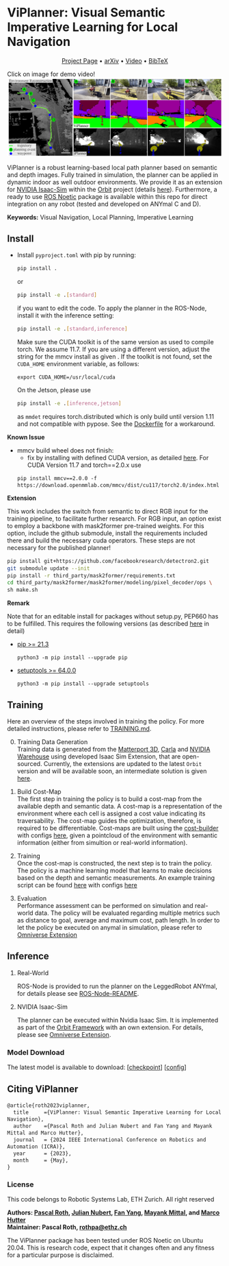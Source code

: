 # ViPlanner: Visual Semantic Imperative Learning for Local Navigation

<p align="center">
  <a href="https://leggedrobotics.github.io/viplanner.github.io/">Project Page</a> •
  <a href="https://arxiv.org/abs/2310.00982">arXiv</a> •
  <a href=" https://youtu.be/8KO4NoDw6CM">Video</a> •
  <a href="#citing-viplanner">BibTeX</a>

  Click on image for demo video!
  [![Demo Video](./assets/crosswalk.jpg)](https://youtu.be/8KO4NoDw6CM)

</p>

ViPlanner is a robust learning-based local path planner based on semantic and depth images.
Fully trained in simulation, the planner can be applied in dynamic indoor as well outdoor environments.
We provide it as an extension for [NVIDIA Isaac-Sim](https://developer.nvidia.com/isaac-sim) within the [Orbit](https://isaac-orbit.github.io/) project (details [here](./omniverse/README.md)).
Furthermore, a ready to use [ROS Noetic](http://wiki.ros.org/noetic) package is available within this repo for direct integration on any robot (tested and developed on ANYmal C and D).

**Keywords:** Visual Navigation, Local Planning, Imperative Learning


## Install

- Install `pyproject.toml` with pip by running:
  ```bash
  pip install .
  ```
  or
  ```bash
  pip install -e .[standard]
  ```
  if you want to edit the code. To apply the planner in the ROS-Node, install it with the inference setting:
  ```bash
  pip install -e .[standard,inference]
  ```
  Make sure the CUDA toolkit is of the same version as used to compile torch. We assume 11.7. If you are using a different version, adjust the string for the mmcv install as given . If the toolkit is not found, set the `CUDA_HOME` environment variable, as follows:
  ```
  export CUDA_HOME=/usr/local/cuda
  ```
  On the Jetson, please use
  ```bash
  pip install -e .[inference,jetson]
  ```
  as `mmdet` requires torch.distributed which is only build until version 1.11 and not compatible with pypose. See the [Dockerfile](./Dockerfile) for a workaround.

**Known Issue**
- mmcv build wheel does not finish:
  - fix by installing with defined CUDA version, as detailed [here](https://mmcv.readthedocs.io/en/latest/get_started/installation.html#install-with-pip). For CUDA Version 11.7 and torch==2.0.x use
  ```
  pip install mmcv==2.0.0 -f https://download.openmmlab.com/mmcv/dist/cu117/torch2.0/index.html
  ```

**Extension**

This work includes the switch from semantic to direct RGB input for the training pipeline, to facilitate further research. For RGB input, an option exist to employ a backbone with mask2former pre-trained weights. For this option, include the github submodule, install the requirements included there and build the necessary cuda operators. These steps are not necessary for the published planner!

```bash
pip install git+https://github.com/facebookresearch/detectron2.git
git submodule update --init
pip install -r third_party/mask2former/requirements.txt
cd third_party/mask2former/mask2former/modeling/pixel_decoder/ops \
sh make.sh
```

**Remark**

Note that for an editable install for packages without setup.py, PEP660 has to be fulfilled. This requires the following versions (as described [here](https://stackoverflow.com/questions/69711606/how-to-install-a-package-using-pip-in-editable-mode-with-pyproject-toml) in detail)
- [pip >= 21.3](https://pip.pypa.io/en/stable/news/#v21-3)
	```
  python3 -m pip install --upgrade pip
  ```
- [setuptools >= 64.0.0](https://github.com/pypa/setuptools/blob/main/CHANGES.rst#v6400)
	```
  python3 -m pip install --upgrade setuptools
  ```

## Training

Here an overview of the steps involved in training the policy.
For more detailed instructions, please refer to [TRAINING.md](TRAINING.md).

0. Training Data Generation <br>
Training data is generated from the [Matterport 3D](https://github.com/niessner/Matterport), [Carla](https://carla.org/) and [NVIDIA Warehouse](https://docs.omniverse.nvidia.com/isaacsim/latest/tutorial_static_assets.html) using developed Isaac Sim Extension, that are open-sourced. Currently, the extensions are updated to the latest `Orbit` version and will be available soon, an intermediate solution is given [here](https://github.com/pascal-roth/orbit_envs).

1. Build Cost-Map <br>
The first step in training the policy is to build a cost-map from the available depth and semantic data. A cost-map is a representation of the environment where each cell is assigned a cost value indicating its traversability. The cost-map guides the optimization, therefore, is required to be differentiable. Cost-maps are built using the [cost-builder](viplanner/cost_builder.py) with configs [here](viplanner/config/costmap_cfg.py), given a pointcloud of the environment with semantic information (either from simultion or real-world information).

2. Training <br>
Once the cost-map is constructed, the next step is to train the policy. The policy is a machine learning model that learns to make decisions based on the depth and semantic measurements. An example training script can be found [here](viplanner/train.py) with configs [here](viplanner/config/learning_cfg.py)

3. Evaluation <br>
Performance assessment can be performed on simulation and real-world data. The policy will be evaluated regarding multiple metrics such as distance to goal, average and maximum cost, path length. In order to let the policy be executed on anymal in simulation, please refer to [Omniverse Extension](./omniverse/README.md)


## Inference

1. Real-World <br>

	ROS-Node is provided to run the planner on the LeggedRobot ANYmal, for details please see [ROS-Node-README](ros/README.md).

2. NVIDIA Isaac-Sim <br>

	The planner can be executed within Nvidia Isaac Sim. It is implemented as part of the [Orbit Framework](https://isaac-orbit.github.io/) with an own extension. For details, please see [Omniverse Extension](./omniverse/README.md).

### Model Download
The latest model is available to download: [[checkpoint](https://drive.google.com/file/d/1PY7XBkyIGESjdh1cMSiJgwwaIT0WaxIc/view?usp=sharing)] [[config](https://drive.google.com/file/d/1r1yhNQAJnjpn9-xpAQWGaQedwma5zokr/view?usp=sharing)]

## <a name="CitingViPlanner"></a>Citing ViPlanner
```
@article{roth2023viplanner,
  title     ={ViPlanner: Visual Semantic Imperative Learning for Local Navigation},
  author    ={Pascal Roth and Julian Nubert and Fan Yang and Mayank Mittal and Marco Hutter},
  journal   = {2024 IEEE International Conference on Robotics and Automation (ICRA)},
  year      = {2023},
  month     = {May},
}
```

### License

This code belongs to Robotic Systems Lab, ETH Zurich.
All right reserved

**Authors: [Pascal Roth](https://github.com/pascal-roth), [Julian Nubert](https://juliannubert.com/), [Fan Yang](https://github.com/MichaelFYang), [Mayank Mittal](https://mayankm96.github.io/), and [Marco Hutter](https://rsl.ethz.ch/the-lab/people/person-detail.MTIxOTEx.TGlzdC8yNDQxLC0xNDI1MTk1NzM1.html)<br />
Maintainer: Pascal Roth, rothpa@ethz.ch**

The ViPlanner package has been tested under ROS Noetic on Ubuntu 20.04.
This is research code, expect that it changes often and any fitness for a particular purpose is disclaimed.
